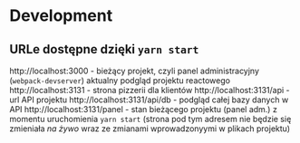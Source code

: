 # Development

## URLe dostępne dzięki `yarn start`

http://localhost:3000 - bieżący projekt, czyli panel administracyjny (`webpack-devserver`) aktualny podgląd projektu reactowego
http://localhost:3131 - strona pizzerii dla klientów
http://localhost:3131/api - url API projektu
http://localhost:3131/api/db - podgląd całej bazy danych w API
http://localhost:3131/panel - stan bieżącego projektu (panel adm.) z momentu uruchomienia `yarn start` (strona pod tym adresem nie będzie się zmieniała _na żywo_ wraz ze zmianami wprowadzonyymi w plikach projektu)
